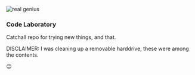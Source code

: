![real genius](https://media.giphy.com/media/pB7sQym71DEg8/giphy.gif)
### Code Laboratory

Catchall repo for trying new things, and that.

DISCLAIMER: I was cleaning up a removable harddrive, these were among the contents.

😉

